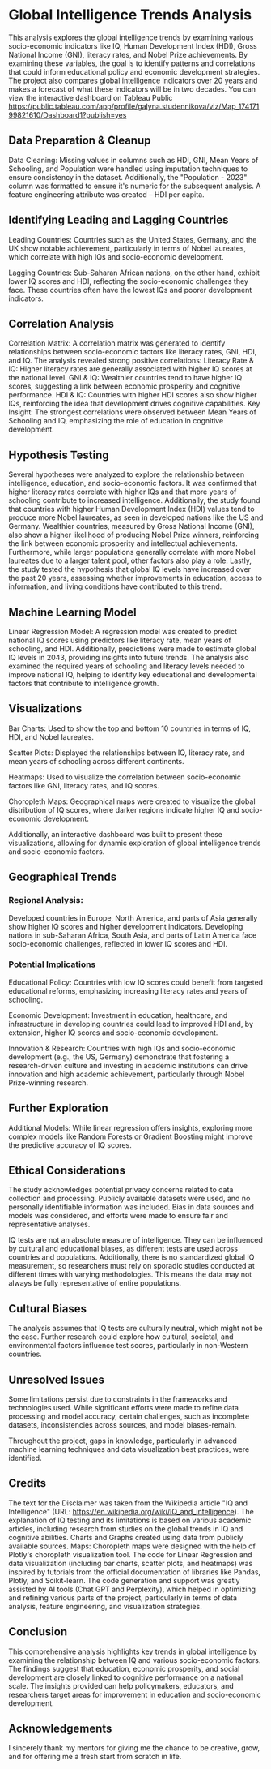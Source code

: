 # Global Intelligence Trends Analysis
This analysis explores the global intelligence trends by examining various socio-economic indicators like IQ, Human Development Index (HDI), Gross National Income (GNI), literacy rates, and Nobel Prize achievements. By examining these variables, the goal is to identify patterns and correlations that could inform educational policy and economic development strategies. The project also compares global intelligence indicators over 20 years and makes a forecast of what these indicators will be in two decades. You can view the interactive dashboard on Tableau Public https://public.tableau.com/app/profile/galyna.studennikova/viz/Map_17417199821610/Dashboard1?publish=yes 

## Data Preparation & Cleanup
Data Cleaning: Missing values in columns such as HDI, GNI, Mean Years of Schooling, and Population were handled using imputation techniques to ensure consistency in the dataset. Additionally, the "Population - 2023" column was formatted to ensure it's numeric for the subsequent analysis. A feature engineering attribute was created – HDI per capita.

## Identifying Leading and Lagging Countries
Leading Countries: Countries such as the United States, Germany, and the UK show notable achievement, particularly in terms of Nobel laureates, which correlate with high IQs and socio-economic development.

Lagging Countries: Sub-Saharan African nations, on the other hand, exhibit lower IQ scores and HDI, reflecting the socio-economic challenges they face. These countries often have the lowest IQs and poorer development indicators.

## Correlation Analysis
Correlation Matrix: A correlation matrix was generated to identify relationships between socio-economic factors like literacy rates, GNI, HDI, and IQ. The analysis revealed strong positive correlations:
Literacy Rate & IQ: Higher literacy rates are generally associated with higher IQ scores at the national level.
GNI & IQ: Wealthier countries tend to have higher IQ scores, suggesting a link between economic prosperity and cognitive performance.
HDI & IQ: Countries with higher HDI scores also show higher IQs, reinforcing the idea that development drives cognitive capabilities.
Key Insight: The strongest correlations were observed between Mean Years of Schooling and IQ, emphasizing the role of education in cognitive development.

## Hypothesis Testing
Several hypotheses were analyzed to explore the relationship between intelligence, education, and socio-economic factors. It was confirmed that higher literacy rates correlate with higher IQs and that more years of schooling contribute to increased intelligence. Additionally, the study found that countries with higher Human Development Index (HDI) values tend to produce more Nobel laureates, as seen in developed nations like the US and Germany. Wealthier countries, measured by Gross National Income (GNI), also show a higher likelihood of producing Nobel Prize winners, reinforcing the link between economic prosperity and intellectual achievements. Furthermore, while larger populations generally correlate with more Nobel laureates due to a larger talent pool, other factors also play a role. Lastly, the study tested the hypothesis that global IQ levels have increased over the past 20 years, assessing whether improvements in education, access to information, and living conditions have contributed to this trend.

## Machine Learning Model
Linear Regression Model: A regression model was created to predict national IQ scores using predictors like literacy rate, mean years of schooling, and HDI. Additionally, predictions were made to estimate global IQ levels in 2043, providing insights into future trends. The analysis also examined the required years of schooling and literacy levels needed to improve national IQ, helping to identify key educational and developmental factors that contribute to intelligence growth.

## Visualizations
Bar Charts: Used to show the top and bottom 10 countries in terms of IQ, HDI, and Nobel laureates.

Scatter Plots: Displayed the relationships between IQ, literacy rate, and mean years of schooling across different continents.

Heatmaps: Used to visualize the correlation between socio-economic factors like GNI, literacy rates, and IQ scores.

Choropleth Maps: Geographical maps were created to visualize the global distribution of IQ scores, where darker regions indicate higher IQ and socio-economic development.

Additionally, an interactive dashboard was built to present these visualizations, allowing for dynamic exploration of global intelligence trends and socio-economic factors.

## Geographical Trends
### Regional Analysis:
Developed countries in Europe, North America, and parts of Asia generally show higher IQ scores and higher development indicators.
Developing nations in sub-Saharan Africa, South Asia, and parts of Latin America face socio-economic challenges, reflected in lower IQ scores and HDI.
### Potential Implications
Educational Policy: Countries with low IQ scores could benefit from targeted educational reforms, emphasizing increasing literacy rates and years of schooling.

Economic Development: Investment in education, healthcare, and infrastructure in developing countries could lead to improved HDI and, by extension, higher IQ scores and socio-economic development.

Innovation & Research: Countries with high IQs and socio-economic development (e.g., the US, Germany) demonstrate that fostering a research-driven culture and investing in academic institutions can drive innovation and high academic achievement, particularly through Nobel Prize-winning research.

## Further Exploration
Additional Models: While linear regression offers insights, exploring more complex models like Random Forests or Gradient Boosting might improve the predictive accuracy of IQ scores.

## Ethical Considerations
The study acknowledges potential privacy concerns related to data collection and processing. Publicly available datasets were used, and no personally identifiable information was included. Bias in data sources and models was considered, and efforts were made to ensure fair and representative analyses.

IQ tests are not an absolute measure of intelligence. They can be influenced by cultural and educational biases, as different tests are used across countries and populations. Additionally, there is no standardized global IQ measurement, so researchers must rely on sporadic studies conducted at different times with varying methodologies. This means the data may not always be fully representative of entire populations. 

## Cultural Biases
The analysis assumes that IQ tests are culturally neutral, which might not be the case. Further research could explore how cultural, societal, and environmental factors influence test scores, particularly in non-Western countries.

## Unresolved Issues
Some limitations persist due to constraints in the frameworks and technologies used. While significant efforts were made to refine data processing and model accuracy, certain challenges, such as incomplete datasets, inconsistencies across sources, and model biases-remain. 

Throughout the project, gaps in knowledge, particularly in advanced machine learning techniques and data visualization best practices, were identified.

## Credits
The text for the Disclaimer was taken from the Wikipedia article "IQ and Intelligence" (URL: https://en.wikipedia.org/wiki/IQ_and_intelligence).
The explanation of IQ testing and its limitations is based on various academic articles, including research from studies on the global trends in IQ and cognitive abilities. 
Charts and Graphs created using data from publicly available sources. 
Maps: Choropleth maps were designed with the help of Plotly's choropleth visualization tool.
The code for Linear Regression and data visualization (including bar charts, scatter plots, and heatmaps) was inspired by tutorials from the official documentation of libraries like Pandas, Plotly, and Scikit-learn.
The code generation and support was greatly assisted by AI tools (Chat GPT and Perplexity), which helped in optimizing and refining various parts of the project, particularly in terms of data analysis, feature engineering, and visualization strategies.

## Conclusion
This comprehensive analysis highlights key trends in global intelligence by examining the relationship between IQ and various socio-economic factors. The findings suggest that education, economic prosperity, and social development are closely linked to cognitive performance on a national scale. The insights provided can help policymakers, educators, and researchers target areas for improvement in education and socio-economic development.

## Acknowledgements
I sincerely thank my mentors for giving me the chance to be creative, grow, and for offering me a fresh start from scratch in life. 
